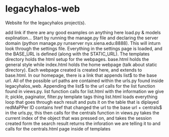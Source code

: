 # legacyhalos-web
Website for the legacyhalos project(s).

add link if there are any good examples on anything here 
load.py & models explination...
Start by running the manage.py file and declaring the server domain (python manage.py runserver nyx.siena.edu:8888).
This will inturn look through the settings file. Everything in the settings page is loaded, and the BASE_URL is defined (along with the STATIC_URL). The templates directory holds the html setup for the webpages. base.html holds the general style while index.html holds the home webpage (talk about static directory). Each webpage created is created here, and extends to base.html. In our homepage, there is a link that appends list$ to the base url. All of the possible url paths are contained within the urls.py found inside legacyhalos_web. Appending the list$ to the url calls for the list function found in views.py. 
list function calls for list.html with the information we give it; pickle, paginator, filter.py
template tags thing
list.html loads everything loop that goes through each result and puts it on the table that is diplayed
redMaPPer ID contains href that changed the url to the base url + centrals$ 
in the urls.py, this then calls for the centrals function in views.py
takes the current index of the object that was pressed on, and takes the session created form the search result
returns the inforation we are telling it to and calls for the centrals.html page inside of templates

